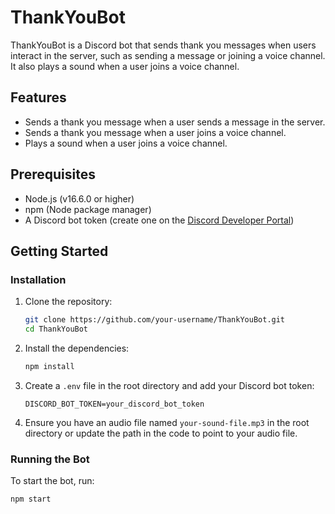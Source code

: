 # ThankYouBot

ThankYouBot is a Discord bot that sends thank you messages when users interact in the server, such as sending a message or joining a voice channel. It also plays a sound when a user joins a voice channel.

## Features

- Sends a thank you message when a user sends a message in the server.
- Sends a thank you message when a user joins a voice channel.
- Plays a sound when a user joins a voice channel.

## Prerequisites

- Node.js (v16.6.0 or higher)
- npm (Node package manager)
- A Discord bot token (create one on the [Discord Developer Portal](https://discord.com/developers/applications))

## Getting Started

### Installation

1. Clone the repository:

    ```bash
    git clone https://github.com/your-username/ThankYouBot.git
    cd ThankYouBot
    ```

2. Install the dependencies:

    ```bash
    npm install
    ```

3. Create a `.env` file in the root directory and add your Discord bot token:

    ```
    DISCORD_BOT_TOKEN=your_discord_bot_token
    ```

4. Ensure you have an audio file named `your-sound-file.mp3` in the root directory or update the path in the code to point to your audio file.

### Running the Bot

To start the bot, run:

```bash
npm start
